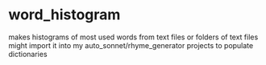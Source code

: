 # word_histogram

makes histograms of most used words from text files or folders of text files
might import it into my auto_sonnet/rhyme_generator projects to populate dictionaries
